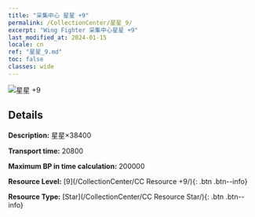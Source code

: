 ```yaml
---
title: "采集中心 星星 +9"
permalink: /CollectionCenter/星星_9/
excerpt: "Wing Fighter 采集中心星星 +9"
last_modified_at: 2024-01-15
locale: cn
ref: "星星_9.md"
toc: false
classes: wide
---
```



![星星 +9](/images/cc/CC_Star_6.png)

## Details

  **Description:** 星星×38400

  **Transport time:** 20800

  **Maximum BP in time calculation:** 200000

  **Resource Level:** [9](/CollectionCenter/CC Resource +9/){: .btn .btn--info}

  **Resource Type:** [Star](/CollectionCenter/CC Resource Star/){: .btn .btn--info}

